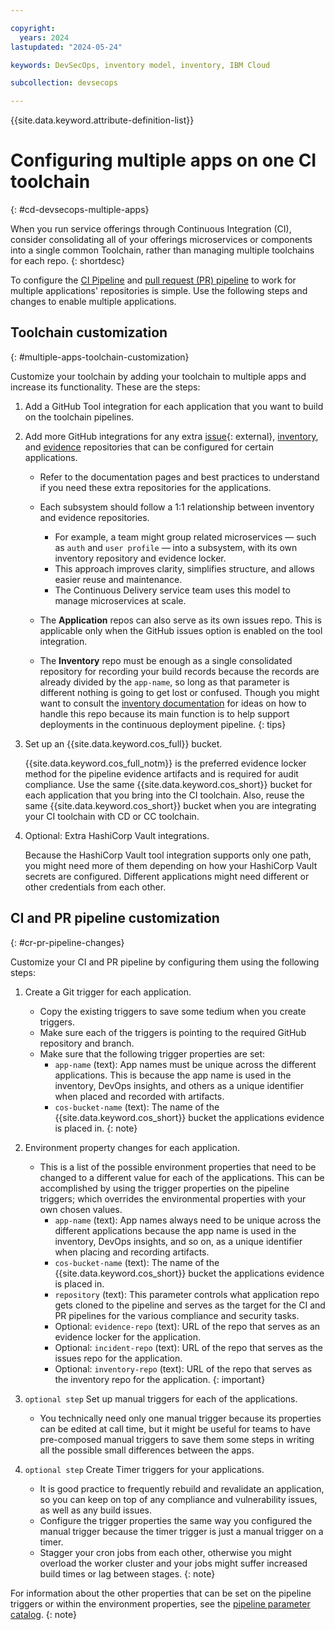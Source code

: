 ```yaml
---

copyright:
  years: 2024
lastupdated: "2024-05-24"

keywords: DevSecOps, inventory model, inventory, IBM Cloud

subcollection: devsecops

---
```


{{site.data.keyword.attribute-definition-list}}


# Configuring multiple apps on one CI toolchain
{: #cd-devsecops-multiple-apps}

When you run service offerings through Continuous Integration (CI), consider consolidating all of your offerings microservices or components into a single common Toolchain, rather than managing multiple toolchains for each repo.
{: shortdesc}

To configure the [CI Pipeline](/docs/devsecops?topic=devsecops-cd-devsecops-ci-pipeline) and [pull request (PR) pipeline](/docs/devsecops?topic=devsecops-cd-devsecops-pr-pipeline) to work for multiple applications' repositories is simple. Use the following steps and changes to enable multiple applications.

## Toolchain customization
{: #multiple-apps-toolchain-customization}


Customize your toolchain by adding your toolchain to multiple apps and increase its functionality. These are the steps:


1. Add a GitHub Tool integration for each application that you want to build on the toolchain pipelines.
1. Add more GitHub integrations for any extra [issue](https://us-south.git.cloud.ibm.com/open-toolchain/compliance-incident-issues){: external}, [inventory](/docs/devsecops?topic=devsecops-cd-devsecops-inventory), and [evidence](/docs/devsecops?topic=devsecops-devsecops-evidence) repositories that can be configured for certain applications.


   * Refer to the documentation pages and best practices to understand if you need these extra repositories for the applications.

   * Each subsystem should follow a 1:1 relationship between inventory and evidence repositories.
      - For example, a team might group related microservices — such as `auth` and `user profile` — into a subsystem, with its own inventory repository and evidence locker.  
      - This approach improves clarity, simplifies structure, and allows easier reuse and maintenance.  
      - The Continuous Delivery service team uses this model to manage microservices at scale.

   * The **Application** repos can also serve as its own issues repo. This is applicable only when the GitHub issues option is enabled on the tool integration.
   * The **Inventory** repo must be enough as a single consolidated repository for recording your build records because the records are already divided by the `app-name`, so long as that parameter is different nothing is going to get lost or confused. Though you might want to consult the [inventory documentation](/docs/devsecops?topic=devsecops-cd-devsecops-inventory) for ideas on how to handle this repo because its main function is to help support deployments in the continuous deployment pipeline.
   {: tips}

1. Set up an {{site.data.keyword.cos_full}} bucket.

   {{site.data.keyword.cos_full_notm}} is the preferred evidence locker method for the pipeline evidence artifacts and is required for audit compliance. Use the same {{site.data.keyword.cos_short}} bucket for each application that you bring into the CI toolchain. Also, reuse the same {{site.data.keyword.cos_short}} bucket when you are integrating your CI toolchain with CD or CC toolchain.

1. Optional: Extra HashiCorp Vault integrations.

   Because the HashiCorp Vault tool integration supports only one path, you might need more of them depending on how your HashiCorp Vault secrets are configured. Different applications might need different or other credentials from each other.

## CI and PR pipeline customization
{: #cr-pr-pipeline-changes}

Customize your CI and PR pipeline by configuring them using the following steps:


1. Create a Git trigger for each application.

   * Copy the  existing triggers to save some tedium when you create triggers.
   * Make sure each of the triggers is pointing to the required GitHub repository and branch.
   * Make sure that the following trigger properties are set:
      * `app-name` (text): App names must be unique across the different applications. This is because the app name is used in the inventory, DevOps insights, and others as a unique identifier when placed and recorded with artifacts.
      * `cos-bucket-name` (text): The name of the {{site.data.keyword.cos_short}} bucket the applications evidence is placed in.
   {: note}

1. Environment property changes for each application.

   * This is a list of the possible environment properties that need to be changed to a different value for each of the applications. This can be accomplished by using the trigger properties on the pipeline triggers; which overrides the environmental properties with your own chosen values.
      * `app-name` (text): App names always need to be unique across the different applications because the app name is used in the inventory, DevOps insights, and so on, as a unique identifier when placing and recording artifacts.
      * `cos-bucket-name` (text): The name of the {{site.data.keyword.cos_short}} bucket the applications evidence is placed in.
      * `repository` (text): This parameter controls what application repo gets cloned to the pipeline and serves as the target for the CI and PR pipelines for the various compliance and security tasks.
      * Optional: `evidence-repo` (text): URL of the repo that serves as an evidence locker for the application.
      * Optional: `incident-repo` (text): URL of the repo that serves as the issues repo for the application.
      * Optional: `inventory-repo` (text): URL of the repo that serves as the inventory repo for the application.
   {: important}

1. `optional step` Set up manual triggers for each of the applications.
   * You technically need only one manual trigger because its properties can be edited at call time, but it might be useful for teams to have pre-composed manual triggers to save them some steps in writing all the possible small differences between the apps.
1. `optional step` Create Timer triggers for your applications.

   * It is good practice to frequently rebuild and revalidate an application, so you can keep on top of any compliance and vulnerability issues, as well as any build issues.
   * Configure the trigger properties the same way you configured the manual trigger because the timer trigger is just a manual trigger on a timer.
   * Stagger your cron jobs from each other, otherwise you might overload the worker cluster and your jobs might suffer increased build times or lag between stages.
   {: note}

For information about the other properties that can be set on the pipeline triggers or within the environment properties, see the [pipeline parameter catalog](/docs/devsecops?topic=devsecops-cd-devsecops-pipeline-parm).
{: note}
